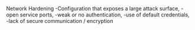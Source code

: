 Network Hardening
  -Configuration that exposes a large attack surface,
  -open service ports, 
  -weak or no authentication, 
  -use of default credentials, 
  -lack of secure communication / encryption

